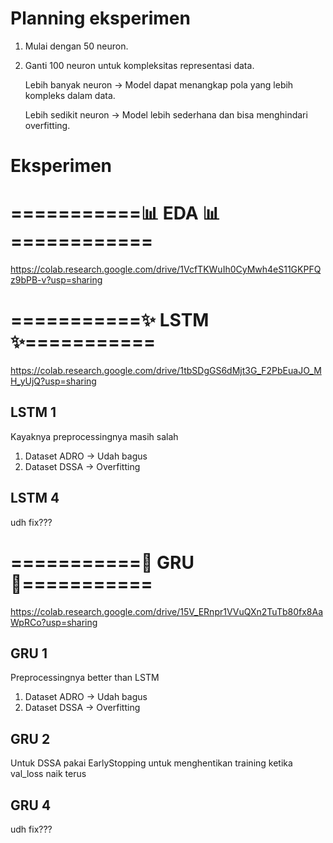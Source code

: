 # Planning eksperimen
1. Mulai dengan 50 neuron.
2. Ganti 100 neuron untuk kompleksitas representasi data.

   Lebih banyak neuron → Model dapat menangkap pola yang lebih kompleks dalam data.

   Lebih sedikit neuron → Model lebih sederhana dan bisa menghindari overfitting.
# Eksperimen
# ===========📊 EDA 📊============
https://colab.research.google.com/drive/1VcfTKWuIh0CyMwh4eS11GKPFQz9bPB-v?usp=sharing
# ===========✨ LSTM ✨===========
https://colab.research.google.com/drive/1tbSDgGS6dMjt3G_F2PbEuaJO_MH_yUjQ?usp=sharing
## LSTM 1
Kayaknya preprocessingnya masih salah
1. Dataset ADRO -> Udah bagus
2. Dataset DSSA -> Overfitting
## LSTM 4
udh fix???
# ===========🔆 GRU 🔆===========
https://colab.research.google.com/drive/15V_ERnpr1VVuQXn2TuTb80fx8AaWpRCo?usp=sharing
## GRU 1
Preprocessingnya better than LSTM
1. Dataset ADRO -> Udah bagus
2. Dataset DSSA -> Overfitting
## GRU 2
Untuk DSSA pakai EarlyStopping untuk menghentikan training ketika val_loss naik terus
## GRU 4
udh fix???

